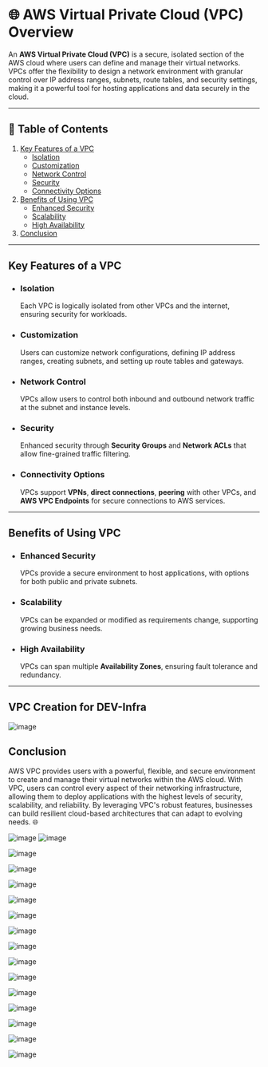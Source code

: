 # 🌐 AWS Virtual Private Cloud (VPC) Overview

An **AWS Virtual Private Cloud (VPC)** is a secure, isolated section of the AWS cloud where users can define and manage their virtual networks. VPCs offer the flexibility to design a network environment with granular control over IP address ranges, subnets, route tables, and security settings, making it a powerful tool for hosting applications and data securely in the cloud.

---

## 📝 Table of Contents
1. [Key Features of a VPC](#key-features-of-a-vpc)
   - [Isolation](#isolation)
   - [Customization](#customization)
   - [Network Control](#network-control)
   - [Security](#security)
   - [Connectivity Options](#connectivity-options)
2. [Benefits of Using VPC](#benefits-of-using-vpc)
   - [Enhanced Security](#enhanced-security)
   - [Scalability](#scalability)
   - [High Availability](#high-availability)
3. [Conclusion](#conclusion)

---

## Key Features of a VPC

- ### Isolation
  Each VPC is logically isolated from other VPCs and the internet, ensuring security for workloads.

- ### Customization
  Users can customize network configurations, defining IP address ranges, creating subnets, and setting up route tables and gateways.

- ### Network Control
  VPCs allow users to control both inbound and outbound network traffic at the subnet and instance levels.

- ### Security
  Enhanced security through **Security Groups** and **Network ACLs** that allow fine-grained traffic filtering.

- ### Connectivity Options
  VPCs support **VPNs**, **direct connections**, **peering** with other VPCs, and **AWS VPC Endpoints** for secure connections to AWS services.

---

## Benefits of Using VPC

- ### Enhanced Security
  VPCs provide a secure environment to host applications, with options for both public and private subnets.

- ### Scalability
  VPCs can be expanded or modified as requirements change, supporting growing business needs.

- ### High Availability
  VPCs can span multiple **Availability Zones**, ensuring fault tolerance and redundancy.

---

## VPC Creation for DEV-Infra

![image](https://github.com/user-attachments/assets/bfd1fb32-54ce-409d-8614-9818902df876)


## Conclusion

AWS VPC provides users with a powerful, flexible, and secure environment to create and manage their virtual networks within the AWS cloud. With VPC, users can control every aspect of their networking infrastructure, allowing them to deploy applications with the highest levels of security, scalability, and reliability. By leveraging VPC's robust features, businesses can build resilient cloud-based architectures that can adapt to evolving needs. 🌐




![image](https://github.com/user-attachments/assets/1142ea61-5950-488a-bfbb-d96a4f9ff63b)
![image](https://github.com/user-attachments/assets/041333c5-fd81-453f-a1d6-f06eec296ed1)


![image](https://github.com/user-attachments/assets/6592cc87-dd83-440f-a01d-c2acb0cea397)


![image](https://github.com/user-attachments/assets/3e6f7491-d14a-4ee8-92c0-75f270d1368a)

![image](https://github.com/user-attachments/assets/8cecf814-630b-4c6e-abc0-5d054b94e0f3)

![image](https://github.com/user-attachments/assets/b909c674-30c6-4723-aeb9-093e8c422197)

![image](https://github.com/user-attachments/assets/836ee270-8f09-447f-806a-02e5ea031138)

![image](https://github.com/user-attachments/assets/2868593e-8489-4e75-ab8a-5319bcd4caf8)

![image](https://github.com/user-attachments/assets/b2614f40-7c4b-462a-8310-3c24d5162cee)

![image](https://github.com/user-attachments/assets/089b5750-db3d-4cf4-ba0f-a6b716fdf66a)

![image](https://github.com/user-attachments/assets/3e59a8b8-b930-41a3-8f87-d739f054d848)

![image](https://github.com/user-attachments/assets/b66bd599-392c-4fa6-8616-9284b5c6e717)

![image](https://github.com/user-attachments/assets/bee8e552-429f-4f89-9962-5a433c955bc2)


![image](https://github.com/user-attachments/assets/bc04d94f-3591-4259-85fc-1a4658e0b0bf)

![image](https://github.com/user-attachments/assets/0e16f0d5-d8b0-4e5e-8f6b-34b22d3af890)


![image](https://github.com/user-attachments/assets/8417cc79-d074-485c-ad44-70061891cac4)


